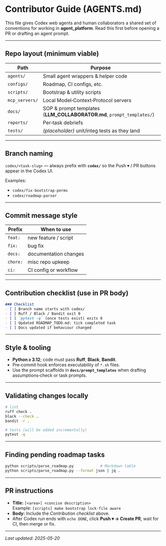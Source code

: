 # Contributor Guide (AGENTS.md)

This file gives Codex web agents and human collaborators a shared set of
conventions for working in **agent_platform**.
Read this first before opening a PR or drafting an agent prompt.

---

## Repo layout (minimum viable)

| Path | Purpose |
|------|---------|
| `agents/` | Small agent wrappers & helper code |
| `configs/` | Roadmap, CI configs, etc. |
| `scripts/` | Bootstrap & utility scripts |
| `mcp_servers/` | Local Model‑Context‑Protocol servers |
| `docs/` | SOP & prompt templates (**LLM_COLLABORATOR.md**, `prompt_templates/`) |
| `reports/` | Per‑task debriefs |
| `tests/`  | _(placeholder)_ unit/integ tests as they land |

---

## Branch naming

`codex/<task‑slug>` — always prefix with **`codex/`** so the Push ▾ / PR
buttons appear in the Codex UI.

Examples:

* `codex/fix-bootstrap-perms`
* `codex/roadmap-parser`

---

## Commit message style

| Prefix | When to use |
|--------|-------------|
| `feat:` | new feature / script |
| `fix:`  | bug fix |
| `docs:` | documentation changes |
| `chore:`| misc repo upkeep |
| `ci:`   | CI config or workflow |

---

## Contribution checklist (use in PR body)

```markdown
### Checklist
- [ ] Branch name starts with codex/
- [ ] Ruff / Black / Bandit exit 0
- [ ] `pytest -q` (once tests exist) exits 0
- [ ] Updated ROADMAP_TODO.md: tick completed task
- [ ] Docs updated if behaviour changed
```

---

## Style & tooling

* **Python ≥ 3.12**; code must pass **Ruff**, **Black**, **Bandit**.  
* Pre‑commit hook enforces executability of `*.sh` files.  
* Use the prompt scaffolds in **`docs/prompt_templates`** when drafting
  assumptions‑check or task prompts.

---

## Validating changes locally

```bash
# lint
ruff check .
black --check .
bandit -r .

# tests (will be added incrementally)
pytest -q
```

---

## Finding pending roadmap tasks

```bash
python scripts/parse_roadmap.py            # Markdown table
python scripts/parse_roadmap.py --format json | jq .
```

---

## PR instructions

* **Title:** `[<area>] <concise description>`  
  Example: `[scripts] make bootstrap lock‑file aware`
* **Body:** Include the *Contribution checklist* above.
* After Codex run ends with `echo DONE`, click **Push ▾ → Create PR**,
  wait for CI, then merge or fix.

---

_Last updated: 2025-05-20_

